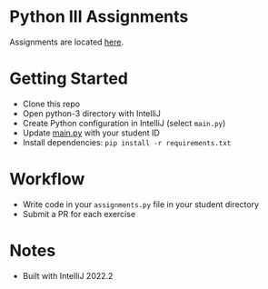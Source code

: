 # Python III Assignments
Assignments are located [here](Assignments.md).

# Getting Started
- Clone this repo
- Open python-3 directory with IntelliJ
- Create Python configuration in IntelliJ (select `main.py`)
- Update [main.py](main.py) with your student ID
- Install dependencies: `pip install -r requirements.txt`

# Workflow
- Write code in your `assignments.py` file in your student directory
- Submit a PR for each exercise

# Notes
- Built with IntelliJ 2022.2
